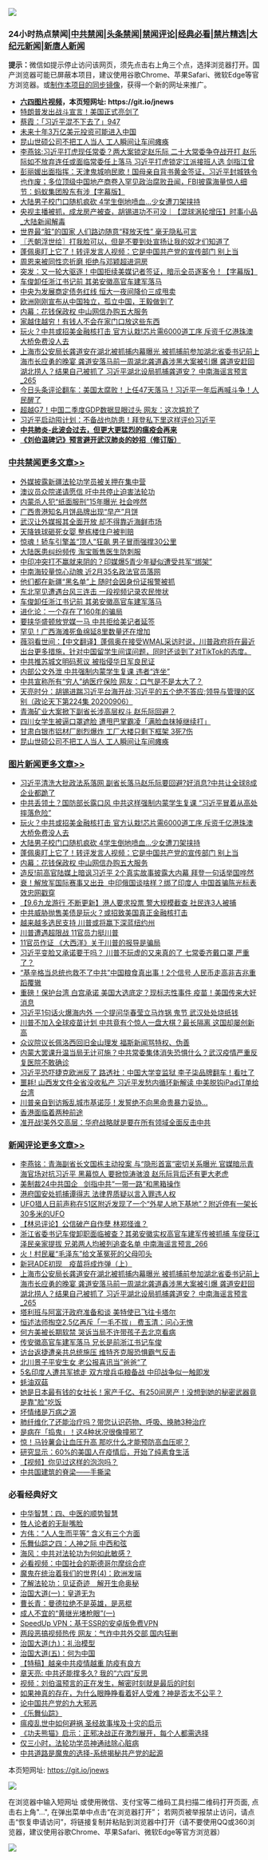 ![](https://raw.githubusercontent.com/fqnews/bnews/master/64photo/fqnews-qr.jpg)

<div id="tt">
<h3>24小时热点禁闻|<a href="#%E4%B8%AD%E5%85%B1%E7%A6%81%E9%97%BB%E6%9B%B4%E5%A4%9A%E6%96%87%E7%AB%A0">中共禁闻</a>|<a href="#%E5%9B%BE%E7%89%87%E6%96%B0%E9%97%BB%E6%9B%B4%E5%A4%9A%E6%96%87%E7%AB%A0">头条禁闻</a>|<a href="#%E6%96%B0%E9%97%BB%E8%AF%84%E8%AE%BA%E6%9B%B4%E5%A4%9A%E6%96%87%E7%AB%A0">禁闻评论|<a href="#%E5%BF%85%E7%9C%8B%E7%BB%8F%E5%85%B8%E5%A5%BD%E6%96%87">经典必看|<a href="/video.md#%E7%A6%81%E7%89%87%E7%B2%BE%E9%80%89">禁片精选</a>|<a href="https://github.com/fqnews/djy/blob/master/gb/nf1351518.md#1">大纪元新闻</a>|<a href="https://github.com/fqnews/ntdtv/blob/master/gb/prog204.md#1">新唐人新闻</a></h3>
<div><b>提示：</b>微信如提示停止访问该网页，须先点击右上角三个点，选择浏览器打开。国产浏览器可能已屏蔽本项目，建议使用谷歌Chrome、苹果Safari、微软Edge等官方浏览器。或<a href="https://github.com/fqnews/bnews/blob/master/%E5%88%B6%E4%BD%9Cgit%E7%A6%81%E9%97%BB%E9%95%9C%E5%83%8F.md">制作本项目的同步镜像</a>，获得一个新的网址来推广。</div>
<ul>
<li><b><a href="http://d1.bdrive.tk/64.mp4" target="_blank">六四图片视频</a>，本页短网址: https://git.io/jnews</b></li>
<li><a href="/taiwannews/20200907/1392138.md">特朗普发出战斗宣言！美国正式亮剑了</a></li>
<li><a href="/bannedvideo/20200907/1392085.md">蔡霞：「习近平混不下去了」947</a></li>
<li><a href="/ssgc/20200907/1392110.md">未来十年3万亿美元投资可能进入中国</a></li>
<li><a href="/cbnews/20200907/1392101.md">昆山世硕公司不把工人当人 工人瞬间让车间瘫痪</a></li>
<li><a href="/comments/20200907/1392146.md">李燕铭:习近平打虎现任常委？两大案锁定赵乐际 二十大常委争夺战开打 赵乐际如不放弃连任或面临常委任上落马 习近平打虎锁定江派接班人选 剑指江曾</a></li>
<li><a href="/bannedvideo/20200907/1392191.md">彭丽媛出面指挥：天津鬼城响民歌！国母亲自背书黄金签证，习近平封城铁令也作废；多位顶级中国地产商卷入罕见政治腐败丑闻，FBI披露海量惊人细节：蚂蚁集团股东有涉【字幕版】</a></li>
<li><a href="/topimagenews/20200907/1392356.md">大陆男子校门口随机疯砍 4学生倒地喷血…少女遭刀架挟持</a></li>
<li><a href="/bannedvideo/20200907/1392120.md">央视主播被抓，成龙房产被查，胡锡进功不可没｜【混球涡轮增压】时事小品_大陆新闻解毒</a></li>
<li><a href="/funmedia/20200907/1392154.md">世界最“脏”的国家 人们路边随意“释放天性” 毫无隐私可言</a></li>
<li><a href="/ssgc/20200907/1392118.md">〖兲朝浮世绘〗打我脸可以，但是不要到处宣扬让我的奴才们知道了</a></li>
<li><a href="/topimagenews/20200907/1392249.md">蓬佩奥盯上它了！转评发言人视频：它是中国共产党的宣传部门 别上当</a></li>
<li><a href="/cnnews/20200907/1392259.md">周恩来被同性恋折磨 拒绝与邓颖超进洞房</a></li>
<li><a href="/bannedvideo/20200907/1392083.md">突发：又一轮大驱逐！中国拒续美媒记者签证，暗示全员逐客令！【字幕版】</a></li>
<li><a href="/cbnews/20200907/1392292.md">车俊卸任浙江书记前 其弟安徽高官车建军落马</a></li>
<li><a href="/headline/20200907/1392362.md">中央为发展商定债务红线 恒大一夜间降价三成甩卖</a></li>
<li><a href="/bannedvideo/20200907/1392257.md">欧洲刚刚宣布从中国独立，孤立中国，王毅做到了</a></li>
<li><a href="/topimagenews/20200907/1392139.md">内幕：花钱保政权 中山网信办购五大服务</a></li>
<li><a href="/lifebaike/20200907/1392334.md">家越住越穷！有钱人不会在家门口放这些东西</a></li>
<li><a href="/topimagenews/20200907/1392429.md">玩火？中共或招美金融核打击 官方认栽!芯片需6000道工序 斥资千亿港珠澳大桥免费没人去</a></li>
<li><a href="/comments/20200907/1392469.md">上海市公安局长龚道安在湖北被抓捕内幕曝光 被抓捕前参加湖北省委书记前上海市长应勇的晚宴 龚道安落马前一周湖北龚道鑫涉黑大案被引爆 龚道安赶回湖北捞人？结果自己被抓了 习近平湖北设局抓捕龚道安？ 中南海谣言预言_265</a></li>
<li><a href="/bannedvideo/20200907/1392284.md">今日头条评论翻车：美国太腐败！上任47天落马！习近平一年后再喊斗争！人民醒了</a></li>
<li><a href="/finance/20200907/1392382.md">超越G7！中国二季度GDP数据显眼过头 网友：这次尴尬了</a></li>
<li><a href="/bannedvideo/20200907/1392121.md">习近平启动囤计划：不备战也防患！拜登私下里这样评价习近平</a></li>
<li><b><a href="/comments/20200211/1275071.md" target="_blank">中共肺炎-此波会过去，但更大更猛烈的瘟疫会再来</a></b></li>
<li><b><a href="/comments/20200207/1272816.md" target="_blank">《刘伯温碑记》预言避开武汉肺炎的妙招（修订版）</a></b></li>
</ul>
</div>

<div class="catlist">
<h3><a href="/cbnews/" target="_blank">中共禁闻</a><span><a href="/cbnews/" target="_blank" rel="nofollow">更多文章>></a></span></h3>
<ul>
<li><a href="/cbnews/20200907/1392561.md" target="_blank">外媒披露新疆法轮功学员被关押在集中营</a></li>
<li><a href="/cbnews/20200907/1392491.md" target="_blank">澳议员众院递请愿信 吁中共停止迫害法轮功</a></li>
<li><a href="/cbnews/20200907/1392432.md" target="_blank">内蒙杀人犯“纸面服刑”15年曝光 社会哗然</a></li>
<li><a href="/cbnews/20200907/1392431.md" target="_blank">广西贵港知名月饼品牌出现“早产”月饼</a></li>
<li><a href="/cbnews/20200907/1392430.md" target="_blank">武汉让外媒报其全面开放 却不得靠近海鲜市场</a></li>
<li><a href="/cbnews/20200907/1392392.md" target="_blank">天降铁球砸死女婴 整栋楼住户被判赔</a></li>
<li><a href="/cbnews/20200907/1392373.md" target="_blank">惊魂！轿车引擎盖“顶人”狂飙 男子冒雨强撑30公里</a></li>
<li><a href="/cbnews/20200907/1392359.md" target="_blank">大陆医患纠纷频传 淘宝贩售医生防刺服</a></li>
<li><a href="/cbnews/20200907/1392330.md" target="_blank">中印冲突打不赢就来阴的？印媒爆5青少年疑似遭受共军“绑架”</a></li>
<li><a href="/cbnews/20200907/1392329.md" target="_blank">中南海较量惊心动魄 近2月35名政法官员落网</a></li>
<li><a href="/cbnews/20200907/1392309.md" target="_blank">他们都在新疆“黑名单”上 随时会因身份证报警被抓</a></li>
<li><a href="/cbnews/20200907/1392308.md" target="_blank">东北罕见遭遇台风三连击 一段视频记录农民惨状</a></li>
<li><a href="/cbnews/20200907/1392292.md" target="_blank">车俊卸任浙江书记前 其弟安徽高官车建军落马</a></li>
<li><a href="/comments/20200907/1392278.md" target="_blank">进化论：一个存在了160年的骗局</a></li>
<li><a href="/cbnews/20200907/1392277.md" target="_blank">要挟华盛顿放党媒一马 中共拒给美记者延签</a></li>
<li><a href="/cbnews/20200907/1392276.md" target="_blank">罕见！广西海滩死鱼绵延8里数量还在增加</a></li>
<li><a href="/cbnews/20200907/1392275.md" target="_blank">薇羽看世间：【中文翻译】蓬佩奥在接受WMAL采访时说，川普政府将在最近出台更多措施，针对中国留学生间谍问题，同时还谈到了对TikTok的态度。</a></li>
<li><a href="/cbnews/20200907/1392250.md" target="_blank">中共推苏城文明码惹议 被指侵华日军良民证</a></li>
<li><a href="/cbnews/20200907/1392231.md" target="_blank">内部公文外泄 中共强制内蒙学生复课 违者“连坐”</a></li>
<li><a href="/cbnews/20200907/1392201.md" target="_blank">中共宣称所有“穷人”纳医疗保险 网友：口气是不是太大了？</a></li>
<li><a href="/cbnews/20200907/1392200.md" target="_blank">天亮时分：胡锡进踹习近平台海开战;习近平的五个绝不答应;领导与管理的区别（政论天下第224集 20200906）</a></li>
<li><a href="/cbnews/20200907/1392181.md" target="_blank">青海矿业大案掀下副省长涉高层权斗 赵乐际回避？</a></li>
<li><a href="/cbnews/20200907/1392151.md" target="_blank">四川女学生被逼口罩遮脸 遭甩巴掌霸凌「满脸血抹掉继续打」</a></li>
<li><a href="/cbnews/20200907/1392102.md" target="_blank">甘肃白银市铝材厂剧烈爆炸 工厂大楼只剩下框架 3死7伤</a></li>
<li><a href="/cbnews/20200907/1392101.md" target="_blank">昆山世硕公司不把工人当人 工人瞬间让车间瘫痪</a></li>

</ul>
</div>
<div class="catlist">
<h3><a href="/topimagenews/" target="_blank">图片新闻</a><span><a href="/topimagenews/" target="_blank" rel="nofollow">更多文章>></a></span></h3>
<ul>
<li><a href="/topimagenews/20200907/1392571.md" target="_blank">习近平清洗大批政法系落网 副省长落马赵乐际要回避?好消息?中共让全球8成企业都跪了</a></li>
<li><a href="/topimagenews/20200907/1392476.md" target="_blank">中共丢领土？国防部长露口风 中共这样强制内蒙学生复课 “习近平冒着从高处摔落危险”</a></li>
<li><a href="/topimagenews/20200907/1392429.md" target="_blank">玩火？中共或招美金融核打击 官方认栽!芯片需6000道工序 斥资千亿港珠澳大桥免费没人去</a></li>
<li><a href="/topimagenews/20200907/1392356.md" target="_blank">大陆男子校门口随机疯砍 4学生倒地喷血…少女遭刀架挟持</a></li>
<li><a href="/topimagenews/20200907/1392249.md" target="_blank">蓬佩奥盯上它了！转评发言人视频：它是中国共产党的宣传部门 别上当</a></li>
<li><a href="/topimagenews/20200907/1392139.md" target="_blank">内幕：花钱保政权 中山网信办购五大服务</a></li>
<li><a href="/topimagenews/20200906/1392072.md" target="_blank">造反!前高官陆媒上暗讽习近平 2个真实故事披露大内幕 拜登一句话举国哗然</a></li>
<li><a href="/topimagenews/20200906/1391995.md" target="_blank">衰！解放军国际赛事又出丑  中印俄国谈啥样？绑了印度人 中国首骗陈光标表效忠网戳穿</a></li>
<li><a href="/topimagenews/20200906/1391905.md" target="_blank">【9.6九龙游行 不断更新】港人要求投票 警大规模截查 社民连3人被捕</a></li>
<li><a href="/topimagenews/20200906/1391878.md" target="_blank">中共威胁抛售美债是玩火？或招致美国真正金融核打击</a></li>
<li><a href="/topimagenews/20200906/1391824.md" target="_blank">越来越多选民支持 川普或将赢下深蓝纽约州</a></li>
<li><a href="/topimagenews/20200906/1391823.md" target="_blank">川普遭遇超限战 11官员力挺川普</a></li>
<li><a href="/topimagenews/20200906/1391807.md" target="_blank">11官员作证 《大西洋》关于川普的报导是骗局</a></li>
<li><a href="/topimagenews/20200905/1391560.md" target="_blank">习近平变脸又承诺要干吗？ 川普不玩虚的又来真的了 七常委齐戴口罩 严重了？</a></li>
<li><a href="/topimagenews/20200905/1391493.md" target="_blank">“基辛格当总统也救不了中共”中国粮食真出事！2个信号 人民币走高非吉兆重蹈覆辙</a></li>
<li><a href="/topimagenews/20200904/1391051.md" target="_blank">重磅！保护台湾 白宫承诺 美国大选底定？现标志性事件 疫苗！美国传来大好消息</a></li>
<li><a href="/topimagenews/20200904/1391029.md" target="_blank">习近平1句话火爆海内外 一个提问华春莹立马炸锅 鬼节 武汉处处烧纸钱</a></li>
<li><a href="/topimagenews/20200903/1390470.md" target="_blank">川普不加入全球疫苗计划 中共竟有个惊人一盘大棋？最长隔离 这国却屡创新高</a></li>
<li><a href="/topimagenews/20200903/1390075.md" target="_blank">众议院议长佩洛西回旧金山理发 福斯新闻骂特权、伪善</a></li>
<li><a href="/topimagenews/20200902/1389953.md" target="_blank">内蒙大罢课升温当局无计可施？中共常委集体消失恐惧什么？武汉疫情严重反复医院不敢确诊</a></li>
<li><a href="/topimagenews/20200902/1389888.md" target="_blank">习近平恐吓捷克欧洲反了 路透社：中国大学变监狱 李子柒品牌翻车！看吐了</a></li>
<li><a href="/topimagenews/20200902/1389840.md" target="_blank">噩耗! 山西发文件全省没收私产 习近平发愁内循环新解读 中美脱钩iPad订单给台湾</a></li>
<li><a href="/topimagenews/20200902/1389762.md" target="_blank">川普亲自到访叛乱城市基诺莎！发誓绝不向黑命贵暴力妥协…</a></li>
<li><a href="/comments/20200902/1389663.md" target="_blank">香港面临着两种前途</a></li>
<li><a href="/topimagenews/20200902/1389577.md" target="_blank">准开战!美外交高层：华府战略就是要在所有领域全面反击中共</a></li>

</ul>
</div>
<div class="catlist">
<h3><a href="/comments/" target="_blank">新闻评论</a><span><a href="/comments/" target="_blank" rel="nofollow">更多文章>></a></span></h3>
<ul>
<li><a href="/comments/20200907/1392562.md" target="_blank">李燕铭：青海副省长文国栋主动投案 与“隐形首富”密切关系曝光 官媒暗示青海官场对抗习近平 黑幕惊人 要掀惊涛骇浪 赵乐际背后还有更大老虎</a></li>
<li><a href="/comments/20200907/1392560.md" target="_blank">美制裁24中共国企   剑指中共“一带一路“和黑箱操作</a></li>
<li><a href="/comments/20200907/1392541.md" target="_blank">港府国安处抓捕谭得志 法律界质疑以言入罪违人权</a></li>
<li><a href="/comments/20200907/1392540.md" target="_blank">UFO猎人日前声称在51区附近发现了一个“外星人地下基地”？附近停有一架长30多米的UFO</a></li>
<li><a href="/comments/20200907/1392509.md" target="_blank">【林忌评论】公信破产自作孽 林郑怪谁？</a></li>
<li><a href="/comments/20200907/1392496.md" target="_blank">浙江省委书记车俊卸职面临被查？其弟安徽实权高官车建军传被抓捕 车俊获江泽民亲家提拔 兄弟两人均被列追查名单 中南海谣言预言_266</a></li>
<li><a href="/comments/20200907/1392479.md" target="_blank">火！村民雇“毛泽东”给文革冤死的父母叩头</a></li>
<li><a href="/comments/20200907/1392470.md" target="_blank">新冠ADE初现　疫苗将成炸弹（上）</a></li>
<li><a href="/comments/20200907/1392469.md" target="_blank">上海市公安局长龚道安在湖北被抓捕内幕曝光 被抓捕前参加湖北省委书记前上海市长应勇的晚宴 龚道安落马前一周湖北龚道鑫涉黑大案被引爆 龚道安赶回湖北捞人？结果自己被抓了 习近平湖北设局抓捕龚道安？ 中南海谣言预言_265</a></li>
<li><a href="/comments/20200907/1392386.md" target="_blank">塔利班与阿富汗政府准备和谈 美特使已飞往卡塔尔</a></li>
<li><a href="/comments/20200907/1392385.md" target="_blank">恒述法师掏空2.5亿再斥「一毛不拔」 费玉清：问心无愧</a></li>
<li><a href="/comments/20200907/1392376.md" target="_blank">何方美被长期软禁 哭诉当局不许带孩子去北京看病</a></li>
<li><a href="/comments/20200907/1392375.md" target="_blank">传安徽高官车建军落马 兄长是前浙江书记车俊</a></li>
<li><a href="/comments/20200907/1392367.md" target="_blank">访台返捷遭亲共总统施压 维特齐克服恐惧霸气反击</a></li>
<li><a href="/comments/20200907/1392366.md" target="_blank">北川景子平安生女 老公报喜讯当”爸爸“了</a></li>
<li><a href="/comments/20200907/1392355.md" target="_blank">5名印度人遭共军掳走 双方增兵屯粮备战 中印战争似一触即发</a></li>
<li><a href="/comments/20200907/1392354.md" target="_blank">蚝油双菇</a></li>
<li><a href="/comments/20200907/1392343.md" target="_blank">她是日本最有钱的女社长！家产千亿、有250间房产！没想到她的秘密武器竟是靠&quot;脸&quot;吃饭</a></li>
<li><a href="/comments/20200907/1392322.md" target="_blank">坏情绪是万病之源</a></li>
<li><a href="/comments/20200907/1392321.md" target="_blank">肺纤维化了还能治疗吗？带您认识药物、呼吸、换肺3种治疗</a></li>
<li><a href="/comments/20200907/1392320.md" target="_blank">是病在「捣鬼」！这4种状况很像撞邪了</a></li>
<li><a href="/comments/20200907/1392319.md" target="_blank">惊！马铃薯会让血压升高 那吃什么才能预防高血压呢？</a></li>
<li><a href="/comments/20200907/1392318.md" target="_blank">研究显示：60%的美国人在疫情后，开始了纯素食生活</a></li>
<li><a href="/comments/20200907/1392317.md" target="_blank">【视频】你见过这样的泡泡吗？</a></li>
<li><a href="/comments/20200907/1392316.md" target="_blank">中共国建筑的脊梁——手撕梁</a></li>

</ul>
</div>

<div class="catlist">
<h3>必看经典好文</h3>
<ul>
<li><a href="/comments/20200605/783247.md" target="_blank">中华智慧：四、中医的顺势智慧</a></li>
<li><a href="/comments/20200606/783250.md" target="_blank">牲人论者的无耻嘴脸</a></li>
<li><a href="/comments/20200720/1363377.md" target="_blank">方伟：“人人生而平等” 含义有三个方面</a></li>
<li><a href="/tculture/20190101/791144.md" target="_blank">乐舞仙踪之四：人神之际 中西和弦</a></li>
<li><a href="/comments/20191218/1228234.md" target="_blank">海风：中共对法轮功为何如此敏感？</a></li>
<li><a href="/comments/20200806/1375443.md" target="_blank">必看视频：中国社会的斯德哥尔摩综合症</a></li>
<li><a href="/topimagenews/20180522/946266.md" target="_blank">魔鬼在统治着我们的世界(4)：欧洲发端</a></li>
<li><a href="/comments/20200307/1289968.md" target="_blank">了解法轮功：见证奇迹　解开生命奥秘</a></li>
<li><a href="/cbnews/20180307/911097.md" target="_blank">治国大道(一)：皇道无为</a></li>
<li><a href="/comments/20180726/727420.md" target="_blank">曹长青：曼德拉绝不是英雄，是恶棍</a></li>
<li><a href="/lifebaike/20200527/1334909.md" target="_blank">成人不宜的“黄继光堵枪眼”(一)</a></li>
<li><a href="/cbnews/20191226/1241739.md" target="_blank">SpeedUp VPN：基于SSR的安卓版免费VPN</a></li>
<li><a href="/cbnews/20200703/1355059.md" target="_blank">两段恶搞视频热传 网友：气炸中共外交部 国内狂删</a></li>
<li><a href="/cbnews/20180315/914943.md" target="_blank">治国大道(九)：礼治模型</a></li>
<li><a href="/cbnews/20180311/913065.md" target="_blank">治国大道(五)：何为中国</a></li>
<li><a href="/comments/20200424/1318689.md" target="_blank">【特稿】越亲中共疫情越重 防疫有良方</a></li>
<li><a href="/comments/20200607/1341003.md" target="_blank">章天亮: 中共还能撑多久? 我的“六四”反思</a></li>
<li><a href="/comments/20200628/1351782.md" target="_blank">视频：刘伯温预言的正在发生，解密时刻就是最后的时刻</a></li>
<li><a href="/comments/20200623/1346844.md" target="_blank">如果神真的存在，为什么眼睁睁看着好人受难？神是否太不公平？</a></li>
<li><a href="/comments/20200717/1361899.md" target="_blank">论中国共产党的九大邪恶</a></li>
<li><a href="/comments/20200527/783191.md" target="_blank">《乐舞仙踪》</a></li>
<li><a href="/comments/20200618/1346823.md" target="_blank">瘟疫乱世中如何避祸 圣经故事埃及十灾的启示</a></li>
<li><a href="/comments/20200308/1290182.md" target="_blank">《功夫熊猫》启示：正邪决战正在激烈展开，每个人都需选择</a></li>
<li><a href="/health/20170626/780270.md" target="_blank">仅三小时，法轮功学员神通祛除心脏病</a></li>
<li><a href="/comments/20181209/1044543.md" target="_blank">中共道路是魔鬼的选择-系统揭秘共产党的起源</a></li>

</ul>
</div>

本页短网址: https://git.io/jnews

![](https://raw.githubusercontent.com/fqnews/bnews/master/64photo/fqnews-qr.jpg)

在浏览器中输入短网址 或使用微信、支付宝等二维码工具扫描二维码打开页面, 点击右上角"...", 在弹出菜单中点击“在浏览器打开”； 若网页被举报禁止访问，请点击“恢复申请访问”，将链接复制并粘贴到浏览器中打开（请不要使用QQ或360浏览器，建议使用谷歌Chrome、苹果Safari、微软Edge等官方浏览器）

![](https://raw.githubusercontent.com/fqnews/bnews/master/64photo/wx.jpg)